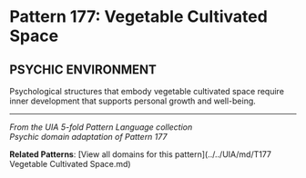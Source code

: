 # Pattern 177: Vegetable Cultivated Space

## PSYCHIC ENVIRONMENT

Psychological structures that embody vegetable cultivated space require inner development that supports personal growth and well-being.

---

*From the UIA 5-fold Pattern Language collection*  
*Psychic domain adaptation of Pattern 177*

**Related Patterns**: [View all domains for this pattern](../../UIA/md/T177 Vegetable Cultivated Space.md)